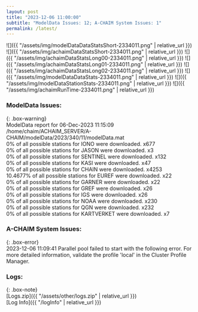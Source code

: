 ```yaml
---
layout: post
title: "2023-12-06 11:00:00"
subtitle: "ModelData Issues: 12; A-CHAIM System Issues: 1"
permalink: /latest/
---
```


![]({{ "/assets/img/modelDataDataStatsShort-2334011.png" | relative_url }})
![]({{ "/assets/img/achaimDataStatsShort-2334011.png" | relative_url }})
![]({{ "/assets/img/achaimDataStatsLong00-2334011.png" | relative_url }})
![]({{ "/assets/img/achaimDataStatsLong01-2334011.png" | relative_url }})
![]({{ "/assets/img/achaimDataStatsLong02-2334011.png" | relative_url }})
![]({{ "/assets/img/modelDataDataStats-2334011.png" | relative_url }})
![]({{ "/assets/img/modelDataStationStats-2334011.png" | relative_url }})
![]({{ "/assets/img/achaimRunTime-2334011.png" | relative_url }})


### ModelData Issues:  
  
{: .box-warning}  
 ModelData report for 06-Dec-2023 11:15:09   
 /home/chaim/ACHAIM_SERVER/A-CHAIM/modelData/2023/340/11/modelData.mat   
 0% of all possible stations for IONO were downloaded. x677   
 0% of all possible stations for JASON were downloaded. x3   
 0% of all possible stations for SENTINEL were downloaded. x132   
 0% of all possible stations for KASI were downloaded. x47   
 0% of all possible stations for CHAIN were downloaded. x4253   
 10.4677% of all possible stations for EUREF were downloaded. x22   
 0% of all possible stations for GARNER were downloaded. x22   
 0% of all possible stations for GREF were downloaded. x26   
 0% of all possible stations for IGS were downloaded. x26   
 0% of all possible stations for NOAA were downloaded. x230   
 0% of all possible stations for QGN were downloaded. x232   
 0% of all possible stations for KARTVERKET were downloaded. x7   
  
### A-CHAIM System Issues:  
  
{: .box-error}  
2023-12-06 11:09:41 Parallel pool failed to start with the following error. For more detailed information, validate the profile 'local' in the Cluster Profile Manager.  

### Logs:  
  
{: .box-note}  
[Logs.zip]({{ "/assets/other/logs.zip" | relative_url }})  
[Log Info]({{ "/logInfo" | relative_url }})  

